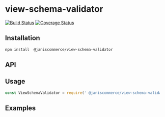 # view-schema-validator

[![Build Status](https://travis-ci.org/janis-commerce/view-schema-validator.svg?branch=master)](https://travis-ci.org/janis-commerce/view-schema-validator)
[![Coverage Status](https://coveralls.io/repos/github/janis-commerce/view-schema-validator/badge.svg?branch=master)](https://coveralls.io/github/janis-commerce/view-schema-validator?branch=master)



## Installation
```sh
npm install  @janiscommerce/view-schema-validator
```

## API


## Usage
```js
const ViewSchemaValidator = require(' @janiscommerce/view-schema-validator');

```

## Examples
